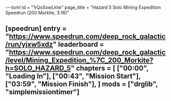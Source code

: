 ---toml
id = "1rQoSxwLklw"
page_title = "Hazard 5 Solo Mining Expedition Speedrun (200 Morkite, 3:16)"

[speedrun]
entry = "https://www.speedrun.com/deep_rock_galactic/run/yjxw5xdz"
leaderboard = "https://www.speedrun.com/deep_rock_galactic/level/Mining_Expedition_%7C_200_Morkite?h=SOLO_HAZARD_5"
chapters = [
  ["00:00", "Loading In"],
  ["00:43", "Mission Start"],
  ["03:59", "Mission Finish"],
]
mods = ["drglib", "simplemissiontimer"]
---
